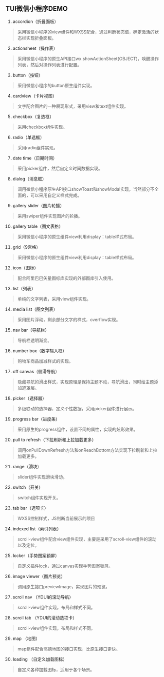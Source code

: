 ## TUI微信小程序DEMO
1. accordion（折叠面板）

> 采用微信小程序的view组件和WXSS配合，通过判断状态值，确定激活的状态栏实现折叠面板。

2. actionsheet（操作表）

> 采用微信小程序的原生API接口wx.showActionSheet(OBJECT)，唤醒操作列表，然后对操作列表进行配置。

3. button（按钮）

> 采用微信小程序的button原生组件实现。

4. cardview（卡片视图）

> 文字配合图片的一种展现形式，采用view和text组件实现。

5. checkbox（复选框）

> 采用checkbox组件实现。

6. radio（单选框）

> 采用radio组件实现。

7. date time（日期时间）

> 采用picker组件，然后自定义时间数据实现。

8. dialog（消息框）

> 调用微信小程序原生API接口showToast和showModal实现，当然部分不全面的，可以采用自定义样式完成。

9. gallery slider（图片轮播）

> 采用swiper组件实现图片的轮播。

10. gallery table（图文表格）

> 采用微信小程序的原生组件view利用display：table样式布局。

11. grid（9宫格）

> 采用微信小程序的原生组件view利用display：table样式布局。

12. icon（图标）

> 配合阿里巴巴矢量图标库实现的外部图库引入使用。

13. list（列表）

> 单纯的文字列表，采用view组件实现。

14. media list（图文列表）

> 采用图片浮动，剩余部分文字的样式，overflow实现。

15. nav bar（导航栏）

> 导航栏透明渐变。

16. number box（数字输入框）

> 购物车商品加减样式的实现。

17. off canvas（侧滑导航）

> 隐藏导航的滑出样式，实现原理是保持主题不动，导航滑出，同时给主题添加遮罩层。

18. picker（选择器）

> 多级联动的选择器，定义个性数据，采用picker组件进行展示。

19. progress bar（进度条）

> 采用原生的progress组件，设置不同的属性，实现的炫彩效果。

20. pull to refresh（下拉刷新和上拉加载更多）

> 调用onPullDownRefresh方法和onReachBottom方法实现下拉刷新和上拉加载更多。

21. range（滑块）

> slider组件实现滑块滑动。

22. switch（开关）

> switch组件实现开关。

23. tab bar（选项卡）

> WXSS控制样式，JS判断当前展示的项目

24. indexed list（索引列表）

> scroll-view组件配合view组件实现，主要是采用了scroll-view组件的滚动以及定位。

25. locker（手势图案锁屏）

> 自定义插件lock，通过canvas实现手势图案锁屏。

26. image viewer（图片预览）

> 调用原生接口previewImage，实现图片的预览。

27. scroll nav （YDUI的滚动导航）

> scroll-view组件实现，布局和样式不同。

28. scroll tab （YDUI的滚动选项卡）

> scroll-view组件实现，布局和样式不同。

29. map （地图）

> map组件配合高德地图的接口实现，比原生接口更快。

30. loading （自定义加载图标）

> 自定义各种加载图标，适用于各个场景。
